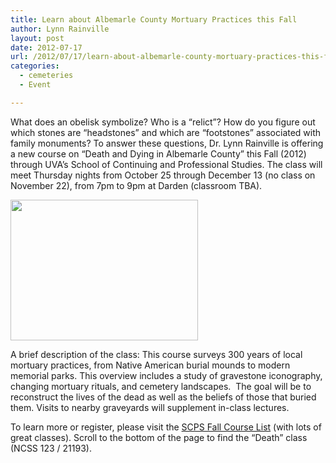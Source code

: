 ```yaml
---
title: Learn about Albemarle County Mortuary Practices this Fall
author: Lynn Rainville
layout: post
date: 2012-07-17
url: /2012/07/17/learn-about-albemarle-county-mortuary-practices-this-fall/
categories:
  - cemeteries
  - Event

---
```

What does an obelisk symbolize? Who is a &#8220;relict&#8221;? How do you figure out which stones are &#8220;headstones&#8221; and which are &#8220;footstones&#8221; associated with family monuments? To answer these questions, Dr. Lynn Rainville is offering a new course on &#8220;Death and Dying in Albemarle County&#8221; this Fall (2012) through UVA&#8217;s School of Continuing and Professional Studies. The class will meet Thursday nights from October 25 through December 13 (no class on November 22), from 7pm to 9pm at Darden (classroom TBA).

[<img class="alignright size-medium wp-image-391" title="DeathDyingClass" src="http://www.locohistory.org/blog/albemarle/wp-content/uploads/2012/07/DeathDying1-300x225.jpg" alt="" width="300" height="225" />][1]

A brief description of the class: This course surveys 300 years of local mortuary practices, from Native American burial mounds to modern memorial parks. This overview includes a study of gravestone iconography, changing mortuary rituals, and cemetery landscapes.  The goal will be to reconstruct the lives of the dead as well as the beliefs of those that buried them. Visits to nearby graveyards will supplement in-class lectures.

To learn more or register, please visit the [SCPS Fall Course List][2] (with lots of great classes). Scroll to the bottom of the page to find the &#8220;Death&#8221; class (NCSS 123 / 21193).

 [1]: http://www.locohistory.org/blog/albemarle/wp-content/uploads/2012/07/DeathDying1.jpg
 [2]: http://www.scps.virginia.edu/programs/personal-enrichment-classes-fall2012